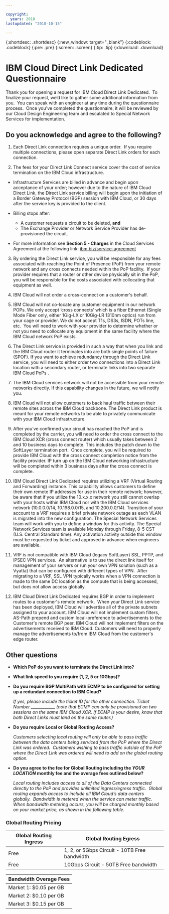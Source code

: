 ```yaml
---

copyright:
  years: 2018
lastupdated: "2018-10-15"

---
```


{:shortdesc: .shortdesc}
{:new_window: target="_blank"}
{:codeblock: .codeblock}
{:pre: .pre}
{:screen: .screen}
{:tip: .tip}
{:download: .download}

# IBM Cloud Direct Link Dedicated Questionnaire

Thank you for opening a request for IBM Cloud Direct Link Dedicated.  To finalize your request, we’d like to gather some additional information from you.  You can speak with an engineer at any time during the questionnaire process.  Once you've completed the questionnaire, it will be reviewed by our Cloud Design Engineering team and escalated to Special Network Services for implementation.

## Do you acknowledge and agree to the following?

1. Each Direct Link connection requires a unique order.  If you require multiple connections, please open separate Direct Link orders for each connection.

2. The fees for your Direct Link Connect service cover the cost of service termination on the IBM Cloud infrastructure. 

 * Infrastructure Services are billed in advance and begin upon acceptance of your order; however due to the nature of IBM Cloud Direct Link, the Direct Link service billing will begin upon the initiation of a Border Gateway Protocol (BGP) session with IBM Cloud, or 30 days after the service key is provided to the client. 

 * Billing stops after:
   * A customer requests a circuit to be deleted, **and** 
   * The Exchange Provider or Network Service Provider has de-provisioned the circuit.
  * For more information see **Section 5 - Charges** in the Cloud Services Agreement at the following link: [ibm.biz/service-agreement](ibm.biz/service-agreement)

3. By ordering the Direct Link service, you will be responsible for any fees associated with reaching the Point of Presence (PoP) from your remote network and any cross connects needed within the PoP facility.  If your provider requires that a router or other device physically sit in the PoP, you will be responsible for the costs associated with collocating that equipment as well. 

4. IBM Cloud will not order a cross-connect on a customer's behalf.

5. IBM Cloud will not co-locate any customer equipment in our network POPs. We only accept ‘cross connects’ which is a fiber Ethernet (Single Mode Fiber only, either 1Gig-LX or 10Gig-LR 1310nm optics) run from your cage or provider. We do not accept T1s, DS3s, ISDN, POTs line, etc.  You will need to work with your provider to determine whether or not you need to collocate any equipment in the same facility where the IBM Cloud network PoP exists.

6. The Direct Link service is provided in such a way that when you link and the IBM Cloud router it terminates into are both single points of failure (SPOF). If you want to achieve redundancy through the Direct Link service, you will need to either order two connections into a Direct Link location with a secondary router, or terminate links into two separate IBM Cloud PoPs .

7. The IBM Cloud services network will not be accessible from your remote networks directly. If this capability changes in the future, we will notify you.

8. IBM Cloud will not allow customers to back haul traffic between their remote sites across the IBM Cloud backbone. The Direct Link product is meant for your remote networks to be able to privately communicate with your IBM Cloud infrastructure.

9. After you’ve confirmed your circuit has reached the PoP and is completed by the carrier, you will need to order the cross connect to the IBM Cloud XCR (cross connect router) which usually takes between 2 and 10 business days to complete. This includes the patch down to the SoftLayer termination port.  Once complete, you will be required to provide IBM Cloud with the cross connect completion notice from the facility provider. IP turn up on the IBM Cloud networking infrastructure will be completed within 3 business days after the cross connect is complete.

10. IBM Cloud Direct Link Dedicated requires utilizing a VRF (Virtual Routing and Forwarding) instance. This capability allows customers to define their own remote IP addresses for use in their remote network; however, be aware that if you utilize the 10.x.x.x network you still cannot overlap with your hosts within IBM Cloud nor with the IBM Cloud services network (10.0.0.0/14, 10.198.0.0/15, and 10.200.0.0/14). Transition of your account to a VRF requires a brief private network outage as each VLAN is migrated into the new configuration. The Special Network Services team will work with you to define a window for this activity. The Special Network Services team is available Monday through Friday, 8-5 CST (U.S. Central Standard time). Any activation activity outside this window must be requested by ticket and approved in advance when engineers are available.

11. VRF is not compatible with IBM Cloud (legacy SoftLayer) SSL, PPTP, and IPSEC VPN services.  An alternative is to use the direct link itself for management of your servers or run your own VPN solution (such as a Vyatta) that can be configured with different types of VPN.  After migrating to a VRF, SSL VPN typically works when a VPN connection is made to the same DC location as the compute that is being accessed, but does not allow access globally.

12. IBM Cloud Direct Link Dedicated requires BGP in order to implement routes to a customer's remote network.  When your Direct Link service has been deployed, IBM Cloud will advertise all of the private subnets assigned to your account. IBM Cloud will not implement custom filters, AS-Path prepend and custom local-preference to advertisements to the Customer's remote BGP peer. IBM Cloud will not implement filters on the advertisements received to IBM Cloud. Customers will need to properly manage the advertisements to/from IBM Cloud from the customer's edge router. 

## Other questions

* **Which PoP do you want to terminate the Direct Link into?**

* **What link speed to you require (1, 2, 5 or 10Gbps)?**

* **Do you require BGP MultiPath with ECMP to be configured for setting up a redundant connection to IBM Cloud?**  

    _If yes, please include the ticket ID for the other connection. Ticket Number ____________  (note that ECMP can only be provisioned on two sessions on the same IBM Cloud XCR.  If ECMP is your desire, know that both Direct Links must land on the same router.)_

* **Do you require Local or Global Routing Access?**

    _Customers selecting local routing will only be able to pass traffic between the data centers being serviced from the PoP where the Direct Link was ordered.  Customers wishing to pass traffic outside of the PoP where the Direct Link was ordered will need to add on the global routing option._

* **Do you agree to the fee for Global Routing including the _YOUR LOCATION_ monthly fee and the overage fees outlined below?**

    _Local routing includes access to all of the Data Centers connected directly to the PoP and provides unlimited ingress/egress traffic.  Global routing expands access to include all IBM Cloud’s data centers globally.  Bandwidth is metered when the service can meter traffic. When bandwidth metering occurs, you will be charged monthly based on your market price, as shown in the following table._


### Global Routing Pricing

| Global Routing Ingress | Global Routing Egress |
|---|---|
| Free | 1, 2, or 5Gbps Circuit - 10TB Free bandwidth |
| Free | 10Gbps Circuit - 50TB Free bandwidth |


| Bandwidth Overage Fees |
|---|
| Market 1: $0.05 per GB |
| Market 2: $0.10 per GB |
| Market 3: $0.15 per GB |
